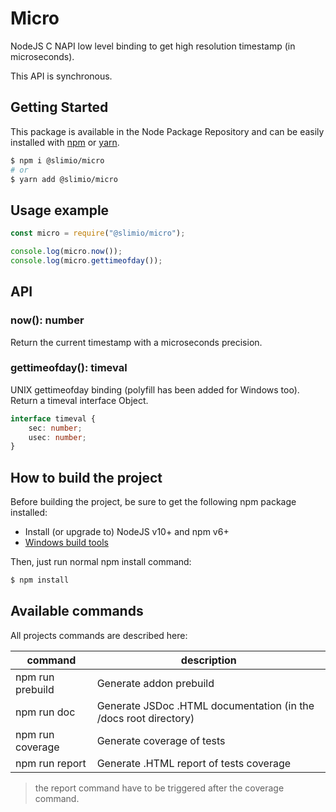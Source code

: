 # Micro

NodeJS C NAPI low level binding to get high resolution timestamp (in microseconds).

This API is synchronous.

## Getting Started

This package is available in the Node Package Repository and can be easily installed with [npm](https://docs.npmjs.com/getting-started/what-is-npm) or [yarn](https://yarnpkg.com).

```bash
$ npm i @slimio/micro
# or
$ yarn add @slimio/micro
```

## Usage example

```js
const micro = require("@slimio/micro");

console.log(micro.now());
console.log(micro.gettimeofday());
```

## API

### now(): number
Return the current timestamp with a microseconds precision.

### gettimeofday(): timeval
UNIX gettimeofday binding (polyfill has been added for Windows too). Return a timeval interface Object.
```ts
interface timeval {
    sec: number;
    usec: number;
}
```

## How to build the project

Before building the project, be sure to get the following npm package installed:

- Install (or upgrade to) NodeJS v10+ and npm v6+
- [Windows build tools](https://www.npmjs.com/package/windows-build-tools)

Then, just run normal npm install command:

```bash
$ npm install
```

## Available commands

All projects commands are described here:

| command | description |
| --- | --- |
| npm run prebuild | Generate addon prebuild |
| npm run doc | Generate JSDoc .HTML documentation (in the /docs root directory) |
| npm run coverage | Generate coverage of tests |
| npm run report | Generate .HTML report of tests coverage |

> the report command have to be triggered after the coverage command.
